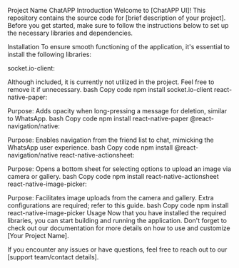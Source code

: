 
Project Name ChatAPP
Introduction
Welcome to [ChatAPP UI]! This repository contains the source code for [brief description of your project]. Before you get started, make sure to follow the instructions below to set up the necessary libraries and dependencies.

Installation
To ensure smooth functioning of the application, it's essential to install the following libraries:

socket.io-client:

Although included, it is currently not utilized in the project. Feel free to remove it if unnecessary.
bash
Copy code
npm install socket.io-client
react-native-paper:

Purpose: Adds opacity when long-pressing a message for deletion, similar to WhatsApp.
bash
Copy code
npm install react-native-paper
@react-navigation/native:

Purpose: Enables navigation from the friend list to chat, mimicking the WhatsApp user experience.
bash
Copy code
npm install @react-navigation/native
react-native-actionsheet:

Purpose: Opens a bottom sheet for selecting options to upload an image via camera or gallery.
bash
Copy code
npm install react-native-actionsheet
react-native-image-picker:

Purpose: Facilitates image uploads from the camera and gallery. Extra configurations are required; refer to this guide.
bash
Copy code
npm install react-native-image-picker
Usage
Now that you have installed the required libraries, you can start building and running the application. Don't forget to check out our documentation for more details on how to use and customize [Your Project Name].

If you encounter any issues or have questions, feel free to reach out to our [support team/contact details].
